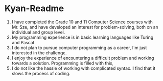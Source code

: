 # Kyan-Readme

1. I have completed the Grade 10 and 11 Computer Science courses with Mr. Sze, and have developed an interest for problem-solving, both on an individual and group level.
2. My programming experience is in basic learning languages like Turing and Pascal
3. I do not plan to pursue computer programming as a career, I'm just interested in the challenge.
4. I enjoy the experience of encountering a difficult problem and working towards a solution. Programming is filled with this,
5. I do not like the hassle of working with complicated syntax. I find that it slows the process of coding.
